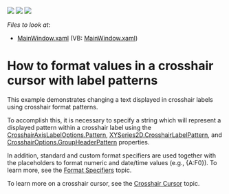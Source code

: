 <!-- default badges list -->
![](https://img.shields.io/endpoint?url=https://codecentral.devexpress.com/api/v1/VersionRange/128569937/22.2.2%2B)
[![](https://img.shields.io/badge/Open_in_DevExpress_Support_Center-FF7200?style=flat-square&logo=DevExpress&logoColor=white)](https://supportcenter.devexpress.com/ticket/details/E4478)
[![](https://img.shields.io/badge/📖_How_to_use_DevExpress_Examples-e9f6fc?style=flat-square)](https://docs.devexpress.com/GeneralInformation/403183)
<!-- default badges end -->
<!-- default file list -->
*Files to look at*:

* [MainWindow.xaml](./CS/UsingCrosshairLabelPattern/MainWindow.xaml) (VB: [MainWindow.xaml](./VB/UsingCrosshairLabelPattern/MainWindow.xaml))
<!-- default file list end -->
# How to format values in a crosshair cursor with label patterns


<p>This example  demonstrates changing a text displayed  in crosshair labels using crosshair format patterns.</p><p>To accomplish this, it is necessary to specify a string which will represent a displayed pattern within a crosshair label using the  <a href="http://documentation.devexpress.com/#WPF/DevExpressXpfChartsCrosshairAxisLabelOptions_Patterntopic"><u>CrosshairAxisLabelOptions.Pattern</u></a>, <a href="http://documentation.devexpress.com/#WPF/DevExpressXpfChartsXYSeries2D_CrosshairLabelPatterntopic"><u>XYSeries2D.CrosshairLabelPattern</u></a>, and <a href="http://documentation.devexpress.com/#WPF/DevExpressXpfChartsCrosshairOptions_GroupHeaderPatterntopic"><u>CrosshairOptions.GroupHeaderPattern</u></a> properties.</p><p>In addition, standard and custom format specifiers are used together with the placeholders to format numeric and date/time values (e.g., {A:F0}). To learn more, see the <a href="http://documentation.devexpress.com/#WindowsForms/CustomDocument2141"><u>Format Specifiers</u></a> topic. </p><p>To learn more on a crosshair cursor, see the <a href="http://documentation.devexpress.com/#WPF/CustomDocument11974"><u>Crosshair Cursor</u></a> topic. </p><p><br />
</p>

<br/>


